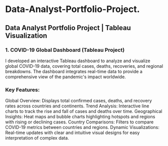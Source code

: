 # Data-Analyst-Portfolio-Project.

## Data Analyst Portfolio Project | Tableau Visualization

### 1. COVID-19 Global Dashboard (Tableau Project)

I developed an interactive Tableau dashboard to analyze and visualize global COVID-19 data, covering total cases, deaths, recoveries, and regional breakdowns. The dashboard integrates real-time data to provide a comprehensive view of the pandemic's impact worldwide.

### Key Features:

Global Overview: Displays total confirmed cases, deaths, and recovery rates across countries and continents.
Trend Analysis: Interactive line charts to track the rise and fall of cases and deaths over time.
Geographical Insights: Heat maps and bubble charts highlighting hotspots and regions with rising or declining cases.
Country Comparisons: Filters to compare COVID-19 metrics between countries and regions.
Dynamic Visualizations: Real-time updates with clear and intuitive visual designs for easy interpretation of complex data.
